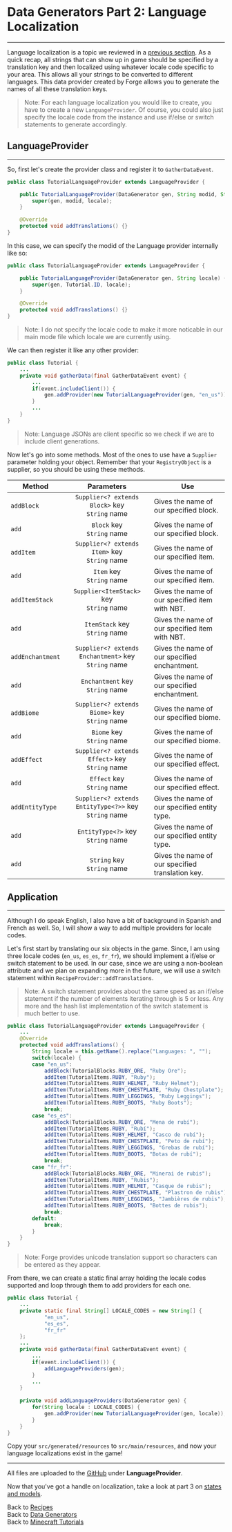 # <a name="lang"></a>Data Generators Part 2: Language Localization
---

Language localization is a topic we reviewed in a [previous section](../basic/items#language-localization). As a quick recap, all strings that can show up in game should be specified by a translation key and then localized using whatever locale code specific to your area. This allows all your strings to be converted to different languages. This data provider created by Forge allows you to generate the names of all these translation keys.

> Note: For each language localization you would like to create, you have to create a new `LanguageProvider`. Of course, you could also just specify the locale code from the instance and use if/else or switch statements to generate accordingly.

## <a name="recipeprovider"></a>LanguageProvider
---

So, first let's create the provider class and register it to `GatherDataEvent`.

```java
public class TutorialLanguageProvider extends LanguageProvider {

	public TutorialLanguageProvider(DataGenerator gen, String modid, String locale) {
		super(gen, modid, locale);
	}

	@Override
	protected void addTranslations() {}
}
```

In this case, we can specify the modid of the Language provider internally like so:

```java
public class TutorialLanguageProvider extends LanguageProvider {

	public TutorialLanguageProvider(DataGenerator gen, String locale) {
		super(gen, Tutorial.ID, locale);
	}

	@Override
	protected void addTranslations() {}
}
```

> Note: I do not specify the locale code to make it more noticable in our main mode file which locale we are currently using.

We can then register it like any other provider:

```java
public class Tutorial {
	...
	private void gatherData(final GatherDataEvent event) {
		...
		if(event.includeClient()) {
			gen.addProvider(new TutorialLanguageProvider(gen, "en_us"));
		}
		...
	}
}

```

> Note: Language JSONs are client specific so we check if we are to include client generations.

Now let's go into some methods. Most of the ones to use have a `Supplier` parameter holding your object. Remember that your `RegistryObject` is a supplier, so you should be using these methods.

Method | Parameters | Use
--- | :---: | ---
`addBlock` | `Supplier<? extends Block>` key<br>`String` name | Gives the name of our specified block.
`add` | `Block` key<br>`String` name |  Gives the name of our specified block.
`addItem` | `Supplier<? extends Item>` key<br>`String` name |  Gives the name of our specified item.
`add` | `Item` key<br>`String` name |  Gives the name of our specified item.
`addItemStack` | `Supplier<ItemStack>` key<br>`String` name |  Gives the name of our specified item with NBT.
`add` | `ItemStack` key<br>`String` name |  Gives the name of our specified item with NBT.
`addEnchantment` | `Supplier<? extends Enchantment>` key<br>`String` name |  Gives the name of our specified enchantment.
`add` | `Enchantment` key<br>`String` name |  Gives the name of our specified enchantment.
`addBiome` | `Supplier<? extends Biome>` key<br>`String` name |  Gives the name of our specified biome.
`add` | `Biome` key<br>`String` name |  Gives the name of our specified biome.
`addEffect` | `Supplier<? extends Effect>` key<br>`String` name |  Gives the name of our specified effect.
`add` | `Effect` key<br>`String` name |  Gives the name of our specified effect.
`addEntityType` | `Supplier<? extends EntityType<?>>` key<br>`String` name |  Gives the name of our specified entity type.
`add` | `EntityType<?>` key<br>`String` name |  Gives the name of our specified entity type.
`add` | `String` key<br>`String` name |  Gives the name of our specified translation key.

## <a name="application"></a>Application
---

Although I do speak English, I also have a bit of background in Spanish and French as well. So, I will show a way to add multiple providers for locale codes.

Let's first start by translating our six objects in the game. Since, I am using three locale codes (`en_us`, `es_es`, `fr_fr`), we should implement a if/else or switch statement to be used. In our case, since we are using a non-boolean attribute and we plan on expanding more in the future, we will use a switch statement within `RecipeProvider::addTranslations`.

> Note: A switch statement provides about the same speed as an if/else statement if the number of elements iterating through is 5 or less. Any more and the hash list implementation of the switch statement is much better to use.

```java
public class TutorialLanguageProvider extends LanguageProvider {
	...
	@Override
	protected void addTranslations() {
		String locale = this.getName().replace("Languages: ", "");
		switch(locale) {
		case "en_us":
			addBlock(TutorialBlocks.RUBY_ORE, "Ruby Ore");
			addItem(TutorialItems.RUBY, "Ruby");
			addItem(TutorialItems.RUBY_HELMET, "Ruby Helmet");
			addItem(TutorialItems.RUBY_CHESTPLATE, "Ruby Chestplate");
			addItem(TutorialItems.RUBY_LEGGINGS, "Ruby Leggings");
			addItem(TutorialItems.RUBY_BOOTS, "Ruby Boots");
			break;
		case "es_es":
			addBlock(TutorialBlocks.RUBY_ORE, "Mena de rubí");
			addItem(TutorialItems.RUBY, "Rubí");
			addItem(TutorialItems.RUBY_HELMET, "Casco de rubí");
			addItem(TutorialItems.RUBY_CHESTPLATE, "Peto de rubí");
			addItem(TutorialItems.RUBY_LEGGINGS, "Grebas de rubí");
			addItem(TutorialItems.RUBY_BOOTS, "Botas de rubí");
			break;
		case "fr_fr":
			addBlock(TutorialBlocks.RUBY_ORE, "Minerai de rubis");
			addItem(TutorialItems.RUBY, "Rubis");
			addItem(TutorialItems.RUBY_HELMET, "Casque de rubis");
			addItem(TutorialItems.RUBY_CHESTPLATE, "Plastron de rubis");
			addItem(TutorialItems.RUBY_LEGGINGS, "Jambières de rubis");
			addItem(TutorialItems.RUBY_BOOTS, "Bottes de rubis");
			break;
		default:
			break;
		}
	}
}
```

> Note: Forge provides unicode translation support so characters can be entered as they appear.

From there, we can create a static final array holding the locale codes supported and loop through them to add providers for each one.

```java
public class Tutorial {
	...
	private static final String[] LOCALE_CODES = new String[] {
			"en_us",
			"es_es",
			"fr_fr"
	};
	...	
	private void gatherData(final GatherDataEvent event) {
		...
		if(event.includeClient()) {
			addLanguageProviders(gen);
		}
		...
	}
	
	private void addLanguageProviders(DataGenerator gen) {
		for(String locale : LOCALE_CODES) {
			gen.addProvider(new TutorialLanguageProvider(gen, locale));
		}
	}
}
```

Copy your `src/generated/resources` to `src/main/resources`, and now your language localizations exist in the game!

---
All files are uploaded to the [GitHub](https://github.com/ChampionAsh5357/1.16.x-Minecraft-Tutorial/tree/1.16.1-32.0.61-web) under **LanguageProvider**.

Now that you've got a handle on localization, take a look at part 3 on [states and models](./models).

Back to [Recipes](./recipes)  
Back to [Data Generators](../../index#data-generators)  
Back to [Minecraft Tutorials](../../index)  